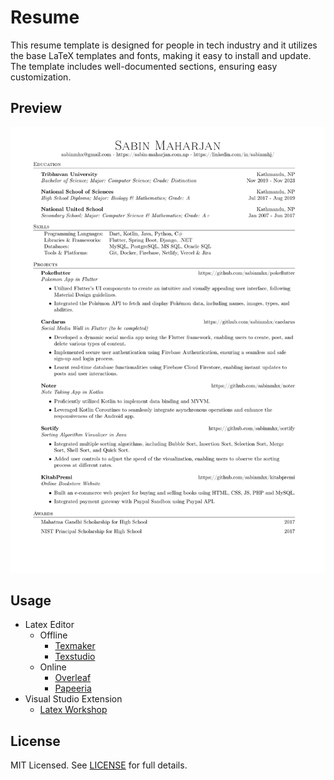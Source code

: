 # Resume

This resume template is designed for people in tech industry and it utilizes the base LaTeX templates and fonts, making it easy to install and update. The template includes well-documented sections, ensuring easy customization.

## Preview
![Sabin Maharjan Resume](outputs/SabinMaharjan-Resume.png)


## Usage
- Latex Editor
    - Offline
        - [Texmaker](https://www.xm1math.net/texmaker/index.html)
        - [Texstudio](https://www.texstudio.org/)
    - Online
        - [Overleaf](https://www.overleaf.com/)
        - [Papeeria](https://www.papeeria.com)
- Visual Studio Extension
    - [Latex Workshop](https://marketplace.visualstudio.com/items?itemName=James-Yu.latex-workshop)
 
## License
MIT Licensed. See [LICENSE](LICENSE) for full details.
